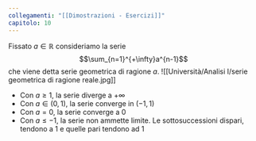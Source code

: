 ```yaml
---
collegamenti: "[[Dimostrazioni - Esercizi]]"
capitolo: 10
---
```


Fissato $a \in \mathbb{R}$ consideriamo la serie
$$\sum_{n=1}^{+\infty}a^{n-1}$$
che viene detta serie geometrica di ragione $a$.
![[Università/Analisi I/serie geometrica di ragione reale.jpg]]
- Con $a \ge 1$, la serie diverge a $+\infty$
- Con $a\in(0,1)$, la serie converge in $(-1,1)$
- Con $a = 0$, la serie converge a $0$
- Con $a \le -1$, la serie non ammette limite. Le sottosuccessioni dispari, tendono a 1 e quelle pari tendono ad 1
